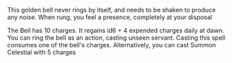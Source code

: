 This golden bell never rings by itself, and needs to be shaken to produce any noise. When rung, you feel a presence, completely at your disposal

The Bell has 10 charges. It regains id6 + 4 expended charges daily at dawn. You can ring the bell as an action, casting unseen servant. Casting this spell consumes one of the bell's charges. Alternatively, you can cast Summon Celestial with 5 charges